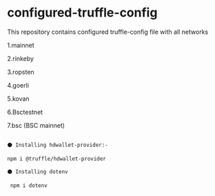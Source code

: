 # configured-truffle-config
This repository contains configured truffle-config file with all networks 

1.mainnet 

2.rinkeby 

3.ropsten 

4.goerli 

5.kovan 

6.Bsctestnet 

7.bsc (BSC mainnet) 

 ~~~~~~~~~~~~~~~~~~~~~~~~~~~~~~~~~~~~~~~~~~~~~~~~

⚫ Installing hdwallet-provider:- 

npm i @truffle/hdwallet-provider 
  
⚫ Installing dotenv 

  npm i dotenv
